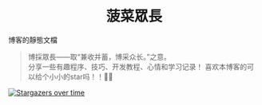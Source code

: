 <h1 align="center" >菠菜眾長</h1>
博客的靜態文檔

> 博採眾長——取“兼收并蓄，博采众长。”之意。    
分享一些有趣程序、技巧、开发教程、心情和学习记录！
喜欢本博客的可以给个小小的star吗！！🏀🏀

[![Stargazers over time](https://starchart.cc/Lruihao/lruihao.github.io.svg)](https://starchart.cc/Lruihao/lruihao.github.io)
